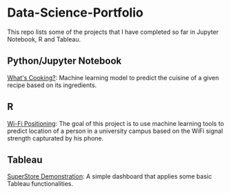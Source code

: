 # Data-Science-Portfolio
This repo lists some of the projects that I have completed so far in Jupyter Notebook, R and Tableau.

## Python/Jupyter Notebook
[What's Cooking?](https://github.com/rafaelcgama/Whats-Cooking): Machine learning model to predict the cuisine of a given recipe based on its ingredients.

## R
[Wi-Fi Positioning](https://github.com/rafaelcgama/WiFi-Positioning): The goal of this project is to use machine learning tools to predict location of a person in a university campus based on the WiFi signal strength capturated by his phone.

## Tableau
[SuperStore Demonstration](https://public.tableau.com/profile/rafael.gama6619#!/vizhome/SuperstoreProject_2/Answers): A simple dashboard that applies some basic Tableau functionalities.
